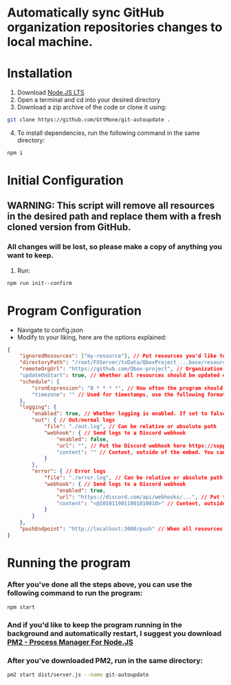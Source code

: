 # Automatically sync GitHub organization repositories changes to local machine.

# Installation
1. Download [Node.JS LTS](https://nodejs.org/)
2. Open a terminal and cd into your desired directory
3. Download a zip archive of the code or clone it using:
```bash
git clone https://github.com/GttMone/git-autoupdate .
```
4. To install dependencies, run the following command in the same directory:
```bash
npm i
```

# Initial Configuration
## WARNING: This script will remove all resources in the desired path and replace them with a fresh cloned version from GitHub.
### All changes will be lost, so please make a copy of anything you want to keep.

1. Run:
```bash
npm run init--confirm
```

# Program Configuration
- Navigate to config.json
- Modify to your liking, here are the options explained:
```json
{
    "ignoredResources": ["my-resource"], // Put resources you'd like to be ignored.
    "directoryPath": "/root/FXServer/txData/QboxProject_...base/resources/[qbx]", // Put the parent directory of all the resources that shall be auto updated.
    "remoteOrgUrl": "https://github.com/Qbox-project", // Organization URL on GitHub, that all resource repos will be linked to. NOTE: DO NOT LEAVE A "/" AT THE END!
    "updateOnStart": true, // Whether all resources should be updated on program start/restart. (Recommended)
    "schedule": {
        "cronExpression": "0 * * * *", // How often the program should check for updates in the format of a CRON expression. (Default: every whole hour)
        "timezone": "" // Used for timestamps, use the following format: https://www.iana.org/time-zones
    },
    "logging": {
        "enabled": true, // Whether logging is enabled. If set to false, everything below is ignored.
        "out": { // Out/normal logs
            "file": "./out.log", // Can be relative or absolute path
            "webhook": { // Send logs to a Discord webhook
                "enabled": false,
                "url": "", // Put the Discord webhook here https://support.discord.com/hc/en-us/articles/228383668-Intro-to-Webhooks
                "content": "" // Content, outside of the embed. You can put make it ping a user/role using: <@ROLE-OR-USER-ID>
            }
        },
        "error": { // Error logs
            "file": "./error.log", // Can be relative or absolute path
            "webhook": { // Send logs to a Discord webhook
                "enabled": true,
                "url": "https://discord.com/api/webhooks/...", // Put the Discord webhook here https://support.discord.com/hc/en-us/articles/228383668-Intro-to-Webhooks
                "content": "<@1010110011001010010>" // Content, outside of the embed. You can put make it ping a user/role using: <@ROLE-OR-USER-ID>
            }
        }
    },
    "pushEndpoint": "http://localhost:3000/push" // When all resources are updated, sends a POST request to this endpoint with no body.
}
```

# Running the program
### After you've done all the steps above, you can use the following command to run the program:
```bash
npm start
```
### And if you'd like to keep the program running in the background and automatically restart, I suggest you download [PM2 - Process Manager For Node.JS](https://pm2.keymetrics.io/)
### After you've downloaded PM2, run in the same directory:
```bash
pm2 start dist/server.js --name git-autoupdate
```